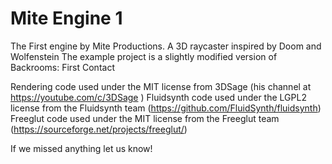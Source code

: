 # Mite Engine 1
The First engine by Mite Productions.
A 3D raycaster inspired by Doom and Wolfenstein
The example project is a slightly modified version of Backrooms: First Contact

Rendering code used under the MIT license from 3DSage (his channel at https://youtube.com/c/3DSage )
Fluidsynth code used under the LGPL2 license from the Fluidsynth team (https://github.com/FluidSynth/fluidsynth)
Freeglut code used under the MIT license from the Freeglut team (https://sourceforge.net/projects/freeglut/)

If we missed anything let us know!